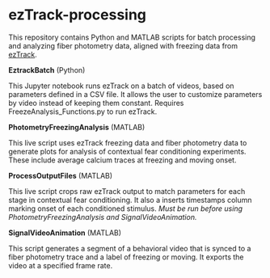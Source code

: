 # ezTrack-processing

This repository contains Python and MATLAB scripts for batch processing and analyzing fiber photometry data, aligned with freezing data from [ezTrack](https://github.com/denisecailab/ezTrack).

**EztrackBatch**  (Python)

This Jupyter notebook runs ezTrack on a batch of videos, based on parameters defined in a CSV file. It allows the user to customize parameters by video instead of keeping them constant. Requires FreezeAnalysis_Functions.py to run ezTrack.

**PhotometryFreezingAnalysis** (MATLAB)

This live script uses ezTrack freezing data and fiber photometry data to generate plots for analysis of contextual fear conditioning experiments. These include average calcium traces at freezing and moving onset.

**ProcessOutputFiles** (MATLAB)

This live script crops raw ezTrack output to match parameters for each stage in contextual fear conditioning. It also a inserts timestamps column marking onset of each conditioned stimulus. *Must be run before using PhotometryFreezingAnalysis and SignalVideoAnimation.*

**SignalVideoAnimation** (MATLAB)

This script generates a segment of a behavioral video that is synced to a fiber photometry trace and a label of freezing or moving. It exports the video at a specified frame rate.
